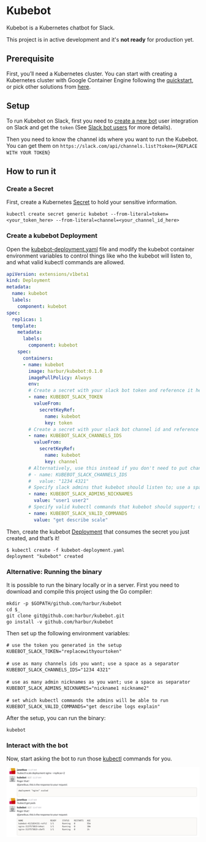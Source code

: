 # Kubebot

Kubebot is a Kubernetes chatbot for Slack. 

This project is in active development and it's __not ready__ for production yet.

## Prerequisite

First, you’ll need a Kubernetes cluster. You can start with creating a Kubernetes cluster with Google Container Engine following the [quickstart](https://cloud.google.com/container-engine/docs/quickstart), or pick other solutions from [here](http://kubernetes.io/docs/getting-started-guides/).


## Setup

To run Kubebot on Slack, first you need to [create a new bot](https://my.slack.com/services/new/bot) user integration on Slack and get the `token` (See [Slack bot users](https://api.slack.com/bot-users) for more details).

Then you need to know the channel ids where you want to run the Kubebot. You can get them on `https://slack.com/api/channels.list?token={REPLACE WITH YOUR TOKEN}`

## How to run it

### Create a Secret

First, create a Kubernetes [Secret](http://kubernetes.io/docs/user-guide/secrets/) to hold your sensitive information.

```
kubectl create secret generic kubebot --from-literal=token=<your_token_here> --from-literal=channel=<your_channel_id_here>
```

### Create a kubebot Deployment

Open the [kubebot-deployment.yaml](kubebot-deployment.yaml) file and modify the kubebot container environment variables to control things like who the kubebot will listen to, and what valid kubectl commands are allowed.

```yaml
apiVersion: extensions/v1beta1
kind: Deployment
metadata:
  name: kubebot
  labels:
    component: kubebot
spec:
  replicas: 1
  template:
    metadata:
      labels:
        component: kubebot
    spec:
      containers:
      - name: kubebot
        image: harbur/kubebot:0.1.0
        imagePullPolicy: Always
        env:
        # Create a secret with your slack bot token and reference it here
        - name: KUBEBOT_SLACK_TOKEN
          valueFrom:
            secretKeyRef: 
              name: kubebot
              key: token 
        # Create a secret with your slack bot channel id and reference it here
        - name: KUBEBOT_SLACK_CHANNELS_IDS
          valueFrom:
            secretKeyRef: 
              name: kubebot 
              key: channel
        # Alternatively, use this instead if you don't need to put channel ids in a secret; use a space as a separator
        # - name: KUBEBOT_SLACK_CHANNELS_IDS
        #   value: "1234 4321" 
        # Specify slack admins that kubebot should listen to; use a space as a separator
        - name: KUBEBOT_SLACK_ADMINS_NICKNAMES
          value: "user1 user2"
        # Specify valid kubectl commands that kubebot should support; use a space as a separator
        - name: KUBEBOT_SLACK_VALID_COMMANDS
          value: "get describe scale"
```

Then, create the kubebot [Deployment](http://kubernetes.io/docs/user-guide/deployments/) that consumes the secret you just created, and that’s it!

```console
$ kubectl create -f kubebot-deployment.yaml
deployment "kubebot" created
```


### Alternative: Running the binary

It is possible to run the binary locally or in a server. First you need to download and compile this project using the Go compiler:

```
mkdir -p $GOPATH/github.com/harbur/kubebot
cd $_
git clone git@github.com:harbur/kubebot.git
go install -v github.com/harbur/kubebot
```

Then set up the following environment variables:

```
# use the token you generated in the setup
KUBEBOT_SLACK_TOKEN="replacewithyourtoken" 

# use as many channels ids you want; use a space as a separator
KUBEBOT_SLACK_CHANNELS_IDS="1234 4321" 

# use as many admin nicknames as you want; use a space as separator
KUBEBOT_SLACK_ADMINS_NICKNAMES="nickname1 nickname2" 

# set which kubectl commands the admins will be able to run
KUBEBOT_SLACK_VALID_COMMANDS="get describe logs explain"
```

After the setup, you can run the binary:

```
kubebot
```

### Interact with the bot

Now, start asking the bot to run those [kubectl](http://kubernetes.io/docs/user-guide/kubectl/kubectl/) commands for you.

![kubebot](kubebot.png "kubebot")


